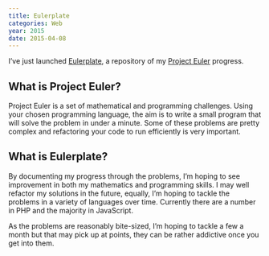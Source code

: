 ```yaml
---
title: Eulerplate
categories: Web
year: 2015
date: 2015-04-08
---
```


I’ve just launched [Eulerplate](http://www.eulerplate.co.uk/), a repository of my [Project Euler](https://projecteuler.net/) progress.

## What is Project Euler?

Project Euler is a set of mathematical and programming challenges. Using your chosen programming language, the aim is to write a small program that will solve the problem in under a minute. Some of these problems are pretty complex and refactoring your code to run efficiently is very important.

## What is Eulerplate?

By documenting my progress through the problems, I’m hoping to see improvement in both my mathematics and programming skills. I may well refactor my solutions in the future, equally, I’m hoping to tackle the problems in a variety of languages over time. Currently there are a number in PHP and the majority in JavaScript.

As the problems are reasonably bite-sized, I’m hoping to tackle a few a month but that may pick up at points, they can be rather addictive once you get into them.

